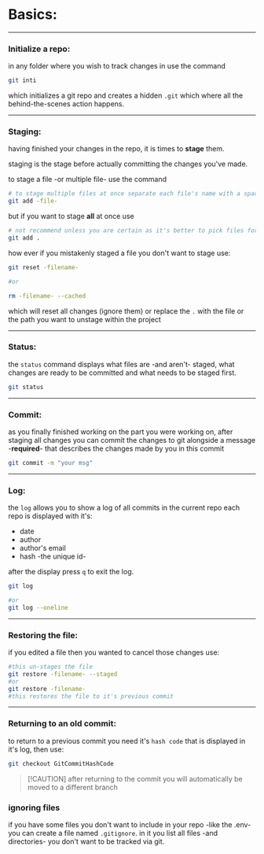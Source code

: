 <!-- @format -->

# Basics:

---

### Initialize a repo:

in any folder where you wish to track changes in use the command

```bash
git inti
```

which initializes a git repo and creates a hidden `.git` which where all the behind-the-scenes action happens.

---

### Staging:

having finished your changes in the repo, it is times to **stage** them.

staging is the stage before actually committing the changes you've made.

to stage a file -or multiple file- use the command

```bash
# to stage multiple files at once separate each file's name with a space
git add -file-
```

but if you want to stage **all** at once use

```bash
# not recommend unless you are certain as it's better to pick files for staging
git add .
```

how ever if you mistakenly staged a file you don't want to stage use:

```bash
git reset -filename-

#or

rm -filename- --cached
```

which will reset all changes (ignore them) or replace the `.` with the file or the path you want to unstage within the project

---

### Status:

the `status` command displays what files are -and aren't- staged, what changes are ready to be committed and what needs to be staged first.

```bash
git status
```

---

### Commit:

as you finally finished working on the part you were working on, after staging all changes you can commit the changes to git alongside a message -**required**- that describes the changes made by you in this commit

```bash
git commit -m "your msg"
```

---

### Log:

the `log` allows you to show a log of all commits in the current repo each repo is displayed with it's:

- date
- author
- author's email
- hash -the unique id-

after the display press `q` to exit the log.

```bash
git log

#or
git log --oneline
```

---

### Restoring the file:

if you edited a file then you wanted to cancel those changes use:

```bash
#this un-stages the file
git restore -filename- --staged
#or
git restore -filename-
#this restores the file to it's previous commit
```

---

### Returning to an old commit:

to return to a previous commit you need it's `hash code` that is displayed in it's log, then use:

```bash
git checkout GitCommitHashCode
```

> [!CAUTION] after returning to the commit you will automatically be moved to a different branch

### ignoring files

if you have some files you don't want to include in your repo -like the .env- you can create a file named `.gitignore`. in it you list all files -and directories- you don't want to be tracked via git.
